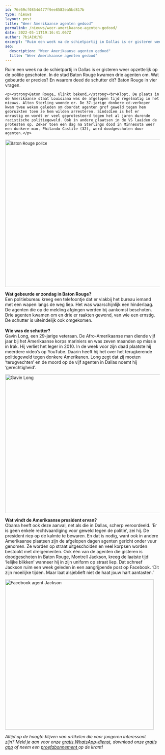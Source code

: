 ```yaml
---
id: 76e59cf0854d477f9ee8582ea5bd817b
type: nieuws
layout: post
title: "Weer Amerikaanse agenten gedood"
permalink: /nieuws/weer-amerikaanse-agenten-gedood/
date: 2022-05-11T19:16:41.067Z
author: 7biA1WiYB
excerpt: "Ruim een week na de schietpartij in Dallas is er gisteren weer opzettelijk op de politie geschoten. In de stad Baton Rouge kwamen drie agenten om. Wat gebeurde er precies? En waarom deed de schutter dit? Baton Rouge in vier vragen.  "
seo:
  description: "Weer Amerikaanse agenten gedood"
  title: "Weer Amerikaanse agenten gedood"
---
```

Ruim een week na de schietpartij in Dallas is er gisteren weer opzettelijk op de politie geschoten. In de stad Baton Rouge kwamen drie agenten om. Wat gebeurde er precies? En waarom deed de schutter dit? Baton Rouge in vier vragen.  

    <p><strong>Baton Rouge… Klinkt bekend…</strong><br>Klopt. De plaats in de Amerikaanse staat Louisiana was de afgelopen tijd regelmatig in het nieuws. Alton Sterling woonde er. De 37-jarige donkere cd-verkoper kwam twee weken geleden om doordat agenten grof geweld tegen hem gebruikten toen ze hem wilden arresteren. Sindsdien is het er onrustig en wordt er veel geprotesteerd tegen het al jaren durende racistische politiegeweld. Ook in andere plaatsen in de VS laaiden de protesten op. Zeker toen een dag na Sterlings dood in Minnesota weer een donkere man, Philando Castile (32), werd doodgeschoten door agenten.</p>
<p><div class="media media-element-container media-default"><div id="file-20535" class="file file-image file-image-jpeg">

        
  
  <div class="content">
    <img alt="Baton Rouge police" title="Carl Dabadie, politiechef Baton Rouge, wordt omhelsd na de persconferentie waarop hij de schietpartij toelichtte  Foto EPA" height="478" width="850" style="font-size: 13.008px; line-height: 1.538em;" class="media-element file-default" src="https://7dagen.netlify.app/sites/default/files/EPA-politiechef%20Baton%20Rouge%20Carl%20Dabadie%20wordt%20omhelsd%20na%20de%20persconferentie%20waarop%20hij%20de%20schietpartij%20op%20de%20agenten%20toelichtte-klein_0.jpg">  </div>

  
</div>
</div>
<p><strong>Wat gebeurde er zondag in Baton Rouge?</strong><br>Een politiebureau kreeg een telefoontje dat er vlakbij het bureau iemand met een wapen langs de weg liep. Het was waarschijnlijk een hinderlaag. De agenten die op de melding afgingen werden bij aankomst beschoten. Drie agenten kwamen om en drie er raakten gewond, van wie een ernstig. De schutter is uiteindelijk ook omgekomen.<br><br><strong>Wie was de schutter?</strong><br>Gavin Long, een 29-jarige veteraan. De Afro-Amerikaanse man diende vijf jaar bij het Amerikaanse korps mariniers en was zeven maanden op missie in Irak. Hij verliet het leger in 2010. In de week voor zijn daad plaatste hij meerdere video’s op YouTube. Daarin heeft hij het over het terugkerende politiegeweld tegen donkere Amerikanen. Long zegt dat zij moeten ‘terugvechten’ en de moord op de vijf agenten in Dallas noemt hij ‘gerechtigheid’.</p>
<p><div class="media media-element-container media-default"><div id="file-20536" class="file file-image file-image-jpeg">

        
  
  <div class="content">
    <img alt="Gavin Long" title="Gavin Long  Beeld YouTube" height="387" width="617" style="width: 717px; height: 450px;" class="media-element file-default" src="https://7dagen.netlify.app/sites/default/files/schutter%20baton%20rouge.jpg">  </div>

  
</div>
</div>
<p><strong>Wat vindt de Amerikaanse president ervan?</strong><br>Obama heeft ook deze aanval, net als die in Dallas, scherp veroordeeld. ‘Er is geen enkele rechtvaardiging voor geweld tegen de politie’, zei hij. De president riep op de kalmte te bewaren. En dat is nodig, want ook in andere Amerikaanse plaatsen zijn de afgelopen dagen agenten gericht onder vuur genomen. Ze worden op straat uitgescholden en veel korpsen worden bestookt met dreigementen. Ook één van de agenten die gisteren is doodgeschoten in Baton Rouge, Montrell Jackson, kreeg de laatste tijd ‘lelijke blikken’ wanneer hij in zijn uniform op straat liep. Dat schreef Jackson ruim een week geleden in een aangrijpende post op Facebook. ‘Dit zijn moeilijke tijden. Maar laat alsjeblieft niet de haat jouw hart aantasten.’</p>
<p><div class="media media-element-container media-default"><div id="file-20534" class="file file-image file-image-jpeg">

        
  
  <div class="content">
    <img alt="Facebook agent Jackson" title="Facebook agent Jackson" height="487" width="484" class="media-element file-default" src="https://7dagen.netlify.app/sites/default/files/Jackson.jpg">  </div>

  
</div>
</div>
<p><em>Altijd op de hoogte blijven van artikelen die voor jongeren interessant zijn? Meld je aan voor onze <a href="https://7dagen.netlify.app/whatsapp">gratis WhatsApp-dienst</a>, download onze <a href="https://7dagen.netlify.app/app">gratis app</a> of neem een <a href="https://abonneren.sevendays.nl/abonneren/abonnementen/ae/artikel">proefabonnement </a>op de krant!</em></p>  
